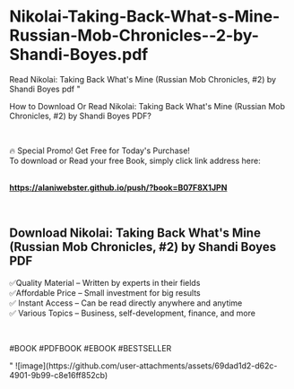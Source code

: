 # Nikolai-Taking-Back-What-s-Mine-Russian-Mob-Chronicles--2-by-Shandi-Boyes.pdf
Read Nikolai: Taking Back What's Mine (Russian Mob Chronicles, #2) by Shandi Boyes pdf
"<p>How to Download Or Read Nikolai: Taking Back What's Mine (Russian Mob Chronicles, #2) by Shandi Boyes PDF?</p>
<p>&nbsp;</p>
<p>&#128293;  Special Promo! Get Free for Today's Purchase!<br />To download or Read your free Book, simply click link address here:&nbsp;<br />&nbsp;</p>
<p><a href=""https://alaniwebster.github.io/push/?book=B07F8X1JPN""><strong>https://alaniwebster.github.io/push/?book=B07F8X1JPN</strong></a></p>
<p>&nbsp;</p>
<h2>Download Nikolai: Taking Back What's Mine (Russian Mob Chronicles, #2) by Shandi Boyes PDF</h2>
<p>&#x2705;Quality Material &ndash; Written by experts in their fields<br />&#x2705;Affordable Price &ndash; Small investment for big results<br />&#x2705; Instant Access &ndash; Can be read directly anywhere and anytime<br />&#x2705; Various Topics &ndash; Business, self-development, finance, and more</p>
<p>&nbsp;</p>
<p>#BOOK #PDFBOOK #EBOOK #BESTSELLER</p>
"
![image](https://github.com/user-attachments/assets/69dad1d2-d62c-4901-9b99-c8e16ff852cb)
